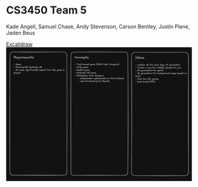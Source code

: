 # CS3450 Team 5
Kade Angell, Samuel Chase, Andy Stevenson, Carson Bentley, Justin Plane, Jaden Beus

[Excalidraw](https://excalidraw.com/#room=5faac6400f8fd5e0f527,TWPAcGaF3VKlQK3i__DZHg)
![Planning Meeting 1 Notes](./doc/images/pm1_notes.png)
